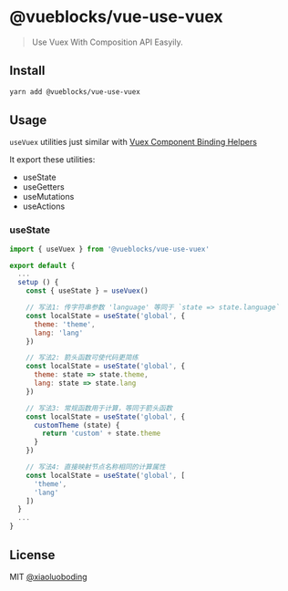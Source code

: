 # @vueblocks/vue-use-vuex

> Use Vuex With Composition API Easyily.

## Install

```bash
yarn add @vueblocks/vue-use-vuex
```

## Usage

`useVuex` utilities just similar with [Vuex Component Binding Helpers](https://vuex.vuejs.org/api/#component-binding-helpers)

It export these utilities:

* useState
* useGetters
* useMutations
* useActions

### useState

```js
import { useVuex } from '@vueblocks/vue-use-vuex'

export default {
  ...
  setup () {
    const { useState } = useVuex()

    // 写法1: 传字符串参数 'language' 等同于 `state => state.language`
    const localState = useState('global', {
      theme: 'theme',
      lang: 'lang'
    })

    // 写法2: 箭头函数可使代码更简练
    const localState = useState('global', {
      theme: state => state.theme,
      lang: state => state.lang
    })

    // 写法3: 常规函数用于计算，等同于箭头函数
    const localState = useState('global', {
      customTheme (state) {
        return 'custom' + state.theme
      }
    })

    // 写法4: 直接映射节点名称相同的计算属性
    const localState = useState('global', [
      'theme',
      'lang'
    ])
  }
  ...
}
```

## License

MIT [@xiaoluoboding](https://github.com/xiaoluoboding)
